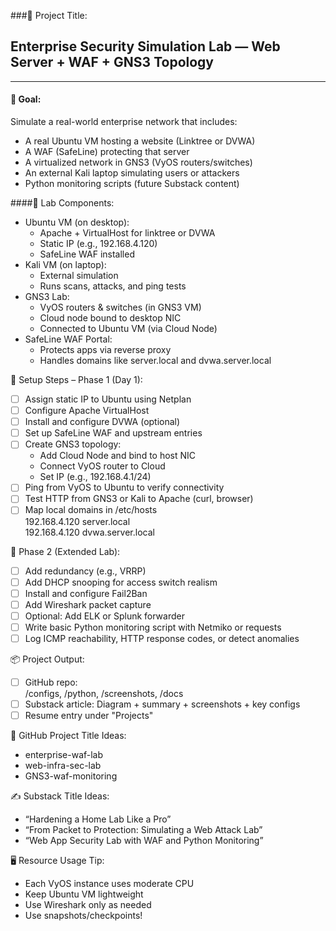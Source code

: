 ###🧱 Project Title:  
## Enterprise Security Simulation Lab — Web Server + WAF + GNS3 Topology
---
#### 🎯 Goal:  
Simulate a real-world enterprise network that includes:
- A real Ubuntu VM hosting a website (Linktree or DVWA)  
- A WAF (SafeLine) protecting that server  
- A virtualized network in GNS3 (VyOS routers/switches)  
- An external Kali laptop simulating users or attackers  
- Python monitoring scripts (future Substack content)  

####🧩 Lab Components:
- Ubuntu VM (on desktop):
  - Apache + VirtualHost for linktree or DVWA
  - Static IP (e.g., 192.168.4.120)
  - SafeLine WAF installed
- Kali VM (on laptop):
  - External simulation
  - Runs scans, attacks, and ping tests
- GNS3 Lab:
  - VyOS routers & switches (in GNS3 VM)
  - Cloud node bound to desktop NIC
  - Connected to Ubuntu VM (via Cloud Node)
- SafeLine WAF Portal:
  - Protects apps via reverse proxy
  - Handles domains like server.local and dvwa.server.local

🔧 Setup Steps – Phase 1 (Day 1):
- [ ] Assign static IP to Ubuntu using Netplan  
- [ ] Configure Apache VirtualHost  
- [ ] Install and configure DVWA (optional)  
- [ ] Set up SafeLine WAF and upstream entries  
- [ ] Create GNS3 topology:
    - Add Cloud Node and bind to host NIC
    - Connect VyOS router to Cloud
    - Set IP (e.g., 192.168.4.1/24)
- [ ] Ping from VyOS to Ubuntu to verify connectivity  
- [ ] Test HTTP from GNS3 or Kali to Apache (curl, browser)  
- [ ] Map local domains in /etc/hosts  
    192.168.4.120 server.local  
    192.168.4.120 dvwa.server.local

🧪 Phase 2 (Extended Lab):
- [ ] Add redundancy (e.g., VRRP)  
- [ ] Add DHCP snooping for access switch realism  
- [ ] Install and configure Fail2Ban  
- [ ] Add Wireshark packet capture  
- [ ] Optional: Add ELK or Splunk forwarder  
- [ ] Write basic Python monitoring script with Netmiko or requests  
- [ ] Log ICMP reachability, HTTP response codes, or detect anomalies  

📦 Project Output:
- [ ] GitHub repo:  
    /configs, /python, /screenshots, /docs
- [ ] Substack article:
    Diagram + summary + screenshots + key configs
- [ ] Resume entry under "Projects"

📝 GitHub Project Title Ideas:
- enterprise-waf-lab  
- web-infra-sec-lab  
- GNS3-waf-monitoring

✍️ Substack Title Ideas:
- “Hardening a Home Lab Like a Pro”  
- “From Packet to Protection: Simulating a Web Attack Lab”  
- “Web App Security Lab with WAF and Python Monitoring”

🖥️ Resource Usage Tip:
- Each VyOS instance uses moderate CPU  
- Keep Ubuntu VM lightweight  
- Use Wireshark only as needed  
- Use snapshots/checkpoints!

